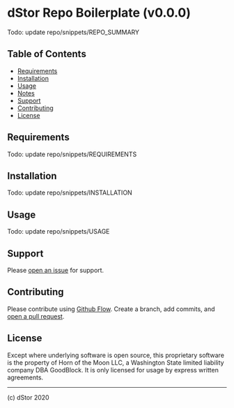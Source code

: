 # dStor Repo Boilerplate (v0.0.0)

Todo: update repo/snippets/REPO_SUMMARY


## Table of Contents

- [Requirements](#Requirements)
- [Installation](#installation)
- [Usage](#usage)
- [Notes](#notes)
- [Support](#support)
- [Contributing](#contributing)
- [License](#license)

## Requirements

Todo: update repo/snippets/REQUIREMENTS


## Installation

Todo: update repo/snippets/INSTALLATION


## Usage

Todo: update repo/snippets/USAGE


## Support

Please [open an issue](https://github.com/goodblockio/dstor-repo-boilerplate/issues/new) for support.

## Contributing

Please contribute using [Github Flow](https://guides.github.com/introduction/flow/). Create a branch, add commits, and [open a pull request](https://github.com/goodblockio/dstor-repo-boilerplate/compare/).

## License

Except where underlying software is open source, this proprietary software is the property of Horn of the Moon LLC, a Washington State limited liability company DBA GoodBlock. It is only licensed for usage by express written agreements.


-----
(c) dStor 2020 
